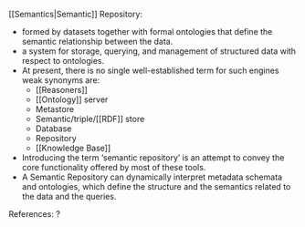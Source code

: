 [[Semantics|Semantic]] Repository:
 - formed by datasets together with formal ontologies that define the semantic relationship between the data.
 - a system for storage, querying, and management of structured data with respect to ontologies.
 - At present, there is no single well-established term for such engines weak synonyms are:
	 - [[Reasoners]]
	 - [[Ontology]] server
	 - Metastore
	 - Semantic/triple/[[RDF]] store
	 - Database
	 - Repository
	 - [[Knowledge Base]]
 - Introducing the term ‘semantic repository’ is an attempt to convey the core functionality offered by most of these tools.
 - A Semantic Repository can dynamically interpret metadata schemata and ontologies, which define the structure and the semantics related to the data and the queries.


References:
?